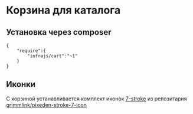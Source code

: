 # Корзина для каталога

## Установка через composer

```
{
	"require":{
		"infrajs/cart":"~1"	
	}
}
```


## Иконки
С корзиной устанавливается комплект иконок [7-stroke](http://themes-pixeden.com/font-demos/7-stroke/) 
из репозитария [grimmlink/pixeden-stroke-7-icon](https://github.com/grimmlink/pixeden-stroke-7-icon)
